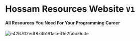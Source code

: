 # Hossam Resources Website `V1`

#### All Resources You Need For Your Programming Career

![e426702edf874b181aced1e2fa5c6cde](https://user-images.githubusercontent.com/49618856/94367121-dc137580-00dc-11eb-80e8-7724e8913604.gif)
